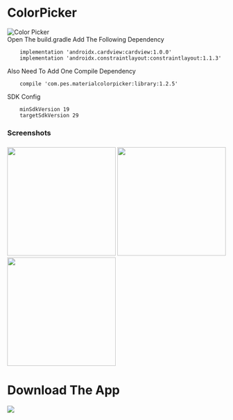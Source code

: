 # ColorPicker
![Color Picker](https://user-images.githubusercontent.com/66868015/84566571-e90b9380-ad8f-11ea-992b-9903717b1c1d.jpg)
</br>
Open The build.gradle
Add The Following Dependency

        implementation 'androidx.cardview:cardview:1.0.0'
        implementation 'androidx.constraintlayout:constraintlayout:1.1.3'
    
Also Need To Add One Compile Dependency

        compile 'com.pes.materialcolorpicker:library:1.2.5'

SDK Config

        minSdkVersion 19
        targetSdkVersion 29
        
<h3>Screenshots<h3>
 <img src="https://user-images.githubusercontent.com/66868015/84567195-aa2c0c80-ad94-11ea-8ddc-8a78c426733d.png" width="250" hight="500" />
 <img src="https://user-images.githubusercontent.com/66868015/84567197-ab5d3980-ad94-11ea-93a4-4291a00b941c.png" width="250" hight="500" />
 <img src="https://user-images.githubusercontent.com/66868015/84567193-a8624900-ad94-11ea-9fc6-08fb511a0baf.png" width="250" hight="500" />

<h1>Download The App</h1>

<a href="https://play.google.com/store/apps/details?id=com.pavankumar.colorpicker"><img src="https://user-images.githubusercontent.com/66868015/84566813-c8dcd400-ad91-11ea-8e52-b705f881e8a8.jpg" /></a></br>
